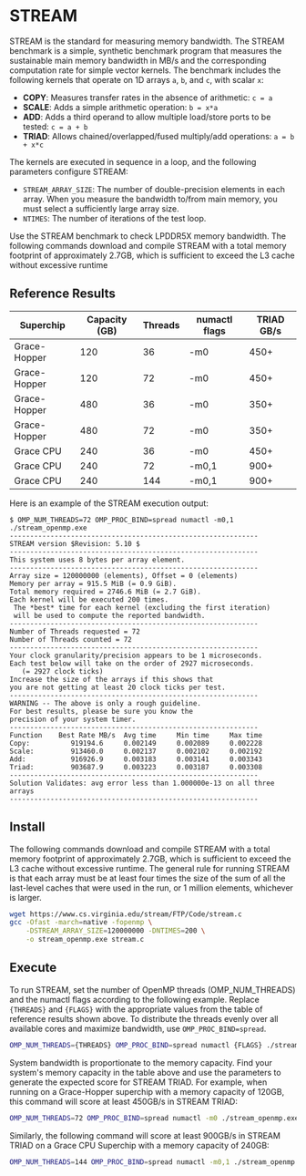 # STREAM

STREAM is the standard for measuring memory bandwidth. The STREAM benchmark is a simple, synthetic benchmark program that measures the sustainable main memory bandwidth in MB/s and the corresponding computation rate for simple vector kernels. The benchmark includes the following kernels that operate on 1D arrays `a`, `b`, and `c`, with scalar `x`:

- **COPY**: Measures transfer rates in the absence of arithmetic: `c = a`
- **SCALE**: Adds a simple arithmetic operation: `b = x*a`
- **ADD**: Adds a third operand to allow multiple load/store ports to be tested: `c = a + b`
- **TRIAD**: Allows chained/overlapped/fused multiply/add operations: `a = b + x*c`

The kernels are executed in sequence in a loop, and the following parameters configure STREAM:

- `STREAM_ARRAY_SIZE`: The number of double-precision elements in each array. When you measure the bandwidth to/from main memory, you must select a sufficiently large array size.
- `NTIMES`: The number of iterations of the test loop.

Use the STREAM benchmark to check LPDDR5X memory bandwidth. The following
commands download and compile STREAM with a total memory footprint of approximately
2.7GB, which is sufficient to exceed the L3 cache without excessive runtime

## Reference Results

| Superchip    | Capacity (GB) | Threads | numactl flags | TRIAD GB/s |
| ------------ | ------------- | ------- | ------------- | ---------- |
| Grace-Hopper | 120           | 36      | -m0           | 450+       |
| Grace-Hopper | 120           | 72      | -m0           | 450+       |
| Grace-Hopper | 480           | 36      | -m0           | 350+       |
| Grace-Hopper | 480           | 72      | -m0           | 350+       |
| Grace CPU    | 240           | 36      | -m0           | 450+       |
| Grace CPU    | 240           | 72      | -m0,1         | 900+       |
| Grace CPU    | 240           | 144     | -m0,1         | 900+       |

Here is an example of the STREAM execution output:

```
$ OMP_NUM_THREADS=72 OMP_PROC_BIND=spread numactl -m0,1 ./stream_openmp.exe
-------------------------------------------------------------
STREAM version $Revision: 5.10 $
-------------------------------------------------------------
This system uses 8 bytes per array element.
-------------------------------------------------------------
Array size = 120000000 (elements), Offset = 0 (elements)
Memory per array = 915.5 MiB (= 0.9 GiB).
Total memory required = 2746.6 MiB (= 2.7 GiB).
Each kernel will be executed 200 times.
 The *best* time for each kernel (excluding the first iteration)
 will be used to compute the reported bandwidth.
-------------------------------------------------------------
Number of Threads requested = 72
Number of Threads counted = 72
-------------------------------------------------------------
Your clock granularity/precision appears to be 1 microseconds.
Each test below will take on the order of 2927 microseconds.
   (= 2927 clock ticks)
Increase the size of the arrays if this shows that
you are not getting at least 20 clock ticks per test.
-------------------------------------------------------------
WARNING -- The above is only a rough guideline.
For best results, please be sure you know the
precision of your system timer.
-------------------------------------------------------------
Function    Best Rate MB/s  Avg time     Min time     Max time
Copy:          919194.6     0.002149     0.002089     0.002228
Scale:         913460.0     0.002137     0.002102     0.002192
Add:           916926.9     0.003183     0.003141     0.003343
Triad:         903687.9     0.003223     0.003187     0.003308
-------------------------------------------------------------
Solution Validates: avg error less than 1.000000e-13 on all three arrays
-------------------------------------------------------------
```

## Install

The following commands download and compile STREAM with a total memory footprint of approximately 2.7GB, which is sufficient to exceed the L3 cache without excessive runtime. The general rule for running STREAM is that each array must be at least four times the size of the sum of all the last-level caches that were used in the run, or 1 million elements, whichever is larger.

```bash
wget https://www.cs.virginia.edu/stream/FTP/Code/stream.c
gcc -Ofast -march=native -fopenmp \
  	-DSTREAM_ARRAY_SIZE=120000000 -DNTIMES=200 \
  	-o stream_openmp.exe stream.c
```

## Execute

To run STREAM, set the number of OpenMP threads (OMP_NUM_THREADS) and the numactl flags according to the following example. Replace `{THREADS}` and `{FLAGS}` with the appropriate values from the table of reference results shown above. To distribute the threads evenly over all available cores and maximize bandwidth, use `OMP_PROC_BIND=spread`.

```bash
OMP_NUM_THREADS={THREADS} OMP_PROC_BIND=spread numactl {FLAGS} ./stream_openmp.exe
```

System bandwidth is proportionate to the memory capacity. Find your system's memory capacity in the table above and use the parameters to generate the expected score
for STREAM TRIAD. For example, when running on a Grace-Hopper superchip with a memory capacity of 120GB, this command will score at least 450GB/s in STREAM TRIAD:

```bash
OMP_NUM_THREADS=72 OMP_PROC_BIND=spread numactl -m0 ./stream_openmp.exe
```

Similarly, the following command will score at least 900GB/s in STREAM TRIAD on a Grace CPU Superchip with a memory capacity of 240GB:

```bash
OMP_NUM_THREADS=144 OMP_PROC_BIND=spread numactl -m0,1 ./stream_openmp.exe
```
